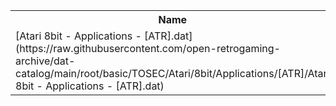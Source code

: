 <table>
<tr><th>Name</th><th>Size</th></tr>
<tr><td>
[Atari 8bit - Applications - [ATR].dat](https://raw.githubusercontent.com/open-retrogaming-archive/dat-catalog/main/root/basic/TOSEC/Atari/8bit/Applications/[ATR]/Atari 8bit - Applications - [ATR].dat)
</td><td>351361</td></tr>
</table>
